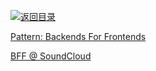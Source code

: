 [![返回目录](https://parg.co/UGo)](https://github.com/wxyyxc1992/Awesome-Links) 
 
 
 
 
 


 


 


 




[Pattern: Backends For Frontends](http://samnewman.io/patterns/architectural/bff/)


[BFF @ SoundCloud](https://www.thoughtworks.com/insights/blog/bff-soundcloud)

